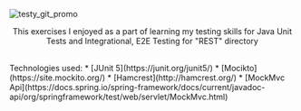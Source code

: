
![testy_git_promo](https://user-images.githubusercontent.com/85828070/167006209-c2522fc7-0fe6-4acc-9547-6b3b29e9b2b0.jpg)


<p align="center", font-weight="bold", font-weight="900">This exercises I enjoyed as a part of learning my testing skills for Java Unit Tests and Integrational, E2E Testing for "REST" directory</p>
<br>
Technologies used:
* [JUnit 5](https://junit.org/junit5/)
* [Mocikto](https://site.mockito.org/)
* [Hamcrest](http://hamcrest.org/)
* [MockMvc Api](https://docs.spring.io/spring-framework/docs/current/javadoc-api/org/springframework/test/web/servlet/MockMvc.html)










